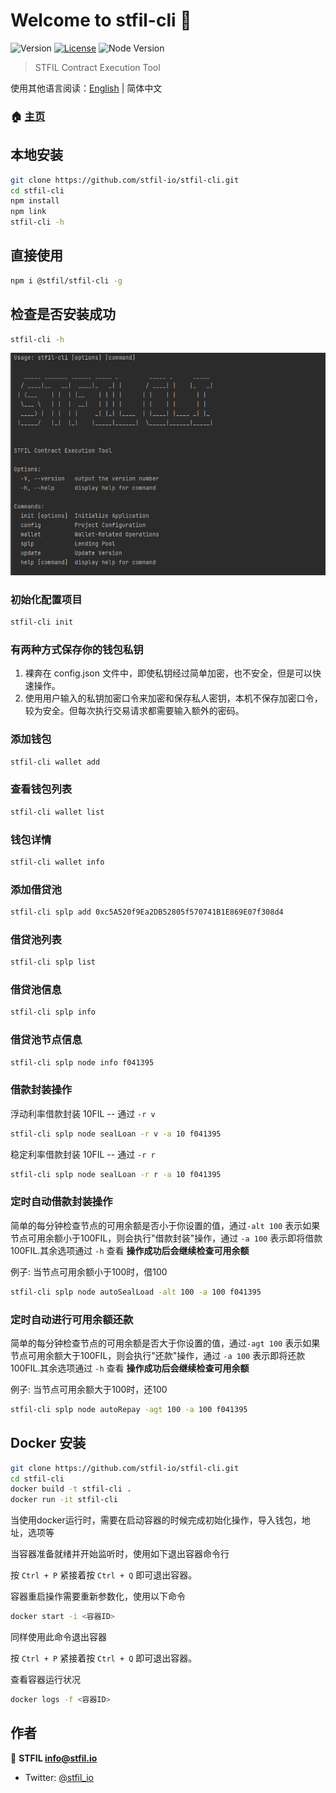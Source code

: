 # Welcome to stfil-cli 👋
![Version](https://img.shields.io/badge/version-1.2.1-blue.svg?cacheSeconds=2592000)
[![License](https://img.shields.io/badge/License-Apache%202.0-blue.svg)](https://opensource.org/licenses/Apache-2.0)
![Node Version](https://img.shields.io/badge/node->=16.0.0-brightgreen)

> STFIL Contract Execution Tool

使用其他语言阅读：[English](./README.md) | 简体中文

### 🏠 [主页](https://stfil.io)

## 本地安装

```sh
git clone https://github.com/stfil-io/stfil-cli.git
cd stfil-cli
npm install
npm link
stfil-cli -h
```

## 直接使用

```sh
npm i @stfil/stfil-cli -g
```
## 检查是否安装成功
```sh
stfil-cli -h
```

![img.png](img.png)

### 初始化配置项目
```sh
stfil-cli init
```

### 有两种方式保存你的钱包私钥
1. 裸奔在 config.json 文件中，即使私钥经过简单加密，也不安全，但是可以快速操作。
2. 使用用户输入的私钥加密口令来加密和保存私人密钥，本机不保存加密口令，较为安全。但每次执行交易请求都需要输入额外的密码。


### 添加钱包
```sh
stfil-cli wallet add
```
### 查看钱包列表
```sh
stfil-cli wallet list
```
### 钱包详情
```sh
stfil-cli wallet info
```

### 添加借贷池
```sh
stfil-cli splp add 0xc5A520f9Ea2DB52805f570741B1E869E07f308d4
```

### 借贷池列表
```sh
stfil-cli splp list
```

### 借贷池信息
```sh
stfil-cli splp info
```

### 借贷池节点信息
```sh
stfil-cli splp node info f041395
```

### 借款封装操作
浮动利率借款封装 10FIL -- 通过 `-r v`
```sh
stfil-cli splp node sealLoan -r v -a 10 f041395 
```
稳定利率借款封装 10FIL -- 通过 `-r r`
```sh
stfil-cli splp node sealLoan -r r -a 10 f041395 
```

### 定时自动借款封装操作

简单的每分钟检查节点的可用余额是否小于你设置的值，通过`-alt 100` 表示如果节点可用余额小于100FIL，则会执行"借款封装"操作，通过 `-a 100` 表示即将借款100FIL.其余选项通过 `-h` 查看
**操作成功后会继续检查可用余额**

例子:
当节点可用余额小于100时，借100

```sh
stfil-cli splp node autoSealLoad -alt 100 -a 100 f041395
```

### 定时自动进行可用余额还款

简单的每分钟检查节点的可用余额是否大于你设置的值，通过`-agt 100` 表示如果节点可用余额大于100FIL，则会执行"还款"操作，通过 `-a 100` 表示即将还款100FIL.其余选项通过 `-h` 查看
**操作成功后会继续检查可用余额**


例子:
当节点可用余额大于100时，还100

```sh
stfil-cli splp node autoRepay -agt 100 -a 100 f041395
```


## Docker 安装

```sh
git clone https://github.com/stfil-io/stfil-cli.git
cd stfil-cli
docker build -t stfil-cli .
docker run -it stfil-cli
```
当使用docker运行时，需要在启动容器的时候完成初始化操作，导入钱包，地址，选项等

当容器准备就绪并开始监听时，使用如下退出容器命令行

按 `Ctrl + P` 紧接着按 `Ctrl + Q` 即可退出容器。


容器重启操作需要重新参数化，使用以下命令

```sh
docker start -i <容器ID>
```

同样使用此命令退出容器

按 `Ctrl + P` 紧接着按 `Ctrl + Q` 即可退出容器。


查看容器运行状况
```sh
docker logs -f <容器ID>
```

## 作者

👤 **STFIL <info@stfil.io>**

* Twitter: [@stfil\_io](https://twitter.com/stfil\_io)

